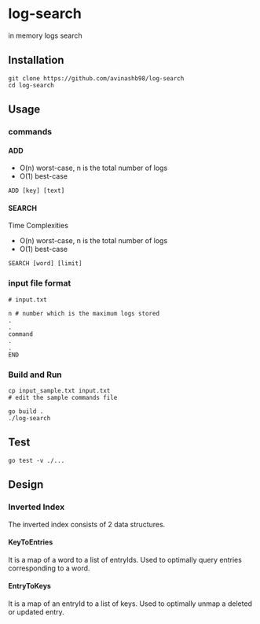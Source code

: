 # log-search
in memory logs search

## Installation
```shell
git clone https://github.com/avinashb98/log-search
cd log-search
```

## Usage

### commands
#### ADD
* O(n) worst-case, n is the total number of logs 
* O(1) best-case 
```shell
ADD [key] [text] 
```
#### SEARCH
Time Complexities
* O(n) worst-case, n is the total number of logs 
* O(1) best-case

```shell
SEARCH [word] [limit]
```
### input file format
```shell
# input.txt

n # number which is the maximum logs stored
.
.
command
.
.
END
```

### Build and Run
```shell
cp input_sample.txt input.txt
# edit the sample commands file

go build .
./log-search
```

## Test
```shell
go test -v ./...
```

## Design
### Inverted Index
The inverted index consists of 2 data structures.
#### KeyToEntries
It is a map of a word to a list of entryIds.
Used to optimally query entries corresponding to a word.
#### EntryToKeys
It is a map of an entryId to a list of keys.
Used to optimally unmap a deleted or updated entry.

